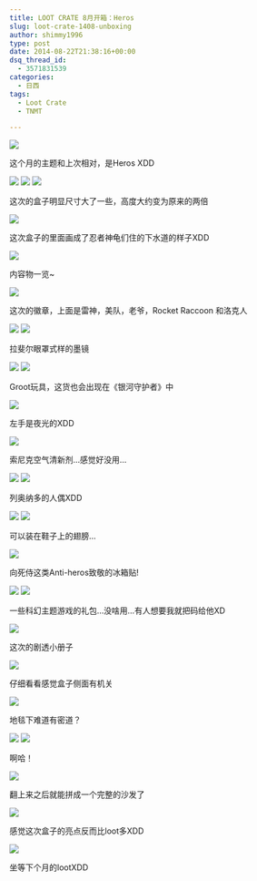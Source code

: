 ```yaml
---
title: LOOT CRATE 8月开箱：Heros
slug: loot-crate-1408-unboxing
author: shimmy1996
type: post
date: 2014-08-22T21:38:16+00:00
dsq_thread_id:
  - 3571831539
categories:
  - 日西
tags:
  - Loot Crate
  - TNMT

---
```

<img src="/wp-content/uploads/2014/08/IMG_3537.jpg"/>

这个月的主题和上次相对，是Heros XDD

<img src="/wp-content/uploads/2014/08/IMG_3542.jpg"/>

<img src="/wp-content/uploads/2014/08/IMG_3541.jpg"/>

<img src="/wp-content/uploads/2014/08/IMG_3539.jpg"/>

这次的盒子明显尺寸大了一些，高度大约变为原来的两倍

<img src="/wp-content/uploads/2014/08/IMG_3546.jpg"/>

这次盒子的里面画成了忍者神龟们住的下水道的样子XDD

<img src="/wp-content/uploads/2014/08/IMG_3549.jpg"/>

内容物一览~

<img src="/wp-content/uploads/2014/08/IMG_3556.jpg"/>

这次的徽章，上面是雷神，美队，老爷，Rocket Raccoon 和洛克人

<img src="/wp-content/uploads/2014/08/IMG_3552.jpg"/>

<img src="/wp-content/uploads/2014/08/IMG_3553.jpg"/>

拉斐尔眼罩式样的墨镜

<img src="/wp-content/uploads/2014/08/IMG_3559.jpg"/>

<img src="/wp-content/uploads/2014/08/IMG_3561.jpg"/>

Groot玩具，这货也会出现在《银河守护者》中

<img src="/wp-content/uploads/2014/08/IMG_3565.jpg"/>

左手是夜光的XDD

<img src="/wp-content/uploads/2014/08/IMG_3567.jpg"/>

索尼克空气清新剂&#8230;感觉好没用&#8230;

<img src="/wp-content/uploads/2014/08/IMG_3571.jpg"/>

<img src="/wp-content/uploads/2014/08/IMG_3573.jpg"/>

列奥纳多的人偶XDD

<img src="/wp-content/uploads/2014/08/IMG_3576.jpg"/>

<img src="/wp-content/uploads/2014/08/IMG_3577.jpg"/>

可以装在鞋子上的翅膀&#8230;

<img src="/wp-content/uploads/2014/08/IMG_3578.jpg"/>

向死侍这类Anti-heros致敬的冰箱贴!

<img src="/wp-content/uploads/2014/08/IMG_3580.jpg"/>

<img src="/wp-content/uploads/2014/08/IMG_3582.jpg"/>

一些科幻主题游戏的礼包&#8230;没啥用&#8230;有人想要我就把码给他XD

<img src="/wp-content/uploads/2014/08/IMG_3601.jpg"/>

这次的剧透小册子

<img src="/wp-content/uploads/2014/08/IMG_3590.jpg"/>

仔细看看感觉盒子侧面有机关

<img src="/wp-content/uploads/2014/08/IMG_3591.jpg"/>

地毯下难道有密道？

<img src="/wp-content/uploads/2014/08/IMG_3594.jpg"/>

<img src="/wp-content/uploads/2014/08/IMG_3596.jpg"/>

啊哈！

<img src="/wp-content/uploads/2014/08/IMG_3599.jpg"/>

翻上来之后就能拼成一个完整的沙发了

<img src="/wp-content/uploads/2014/08/IMG_3597.jpg"/>

感觉这次盒子的亮点反而比loot多XDD

<img src="/wp-content/uploads/2014/08/IMG_3598.jpg"/>

坐等下个月的lootXDD
